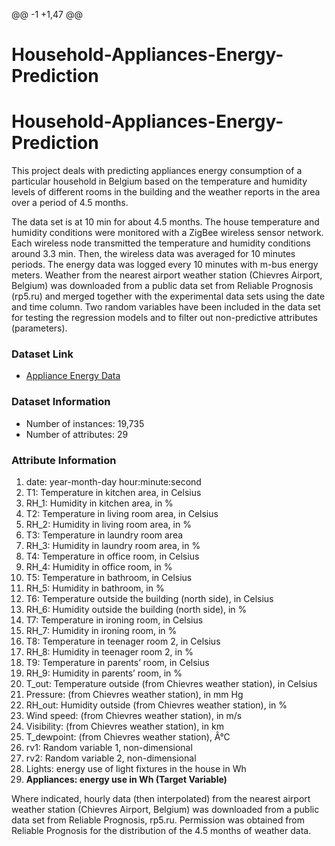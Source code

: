 @@ -1 +1,47 @@
# Household-Appliances-Energy-Prediction
# Household-Appliances-Energy-Prediction
This project deals with predicting appliances energy consumption of a particular household in Belgium based on the temperature and humidity levels of different rooms in the building and the weather reports in the area over a period of 4.5 months.

The data set is at 10 min for about 4.5 months. The house temperature and humidity conditions were monitored with a ZigBee wireless sensor network. Each wireless node transmitted the temperature and humidity conditions around 3.3 min. Then, the wireless data was averaged for 10 minutes periods. The energy data was logged every 10 minutes with m-bus energy meters. Weather from the nearest airport weather station (Chievres Airport, Belgium) was downloaded from a public data set from Reliable Prognosis (rp5.ru) and merged together with the experimental data sets using the date and time column. Two random variables have been included in the data set for testing the regression models and to filter out non-predictive attributes (parameters).

### Dataset Link

* [Appliance Energy Data](http://archive.ics.uci.edu/ml/datasets/Appliances+energy+prediction)

### Dataset Information

* Number of instances: 19,735
* Number of attributes: 29

### Attribute Information

1. date: year-month-day hour:minute:second 
2. T1: Temperature in kitchen area, in Celsius  
3. RH_1: Humidity in kitchen area, in %  
4. T2: Temperature in living room area, in Celsius  
5. RH_2: Humidity in living room area, in %  
6. T3: Temperature in laundry room area  
7. RH_3: Humidity in laundry room area, in %  
8. T4: Temperature in office room, in Celsius  
9. RH_4: Humidity in office room, in %  
10. T5: Temperature in bathroom, in Celsius  
11. RH_5: Humidity in bathroom, in %  
12. T6: Temperature outside the building (north side), in Celsius  
13. RH_6: Humidity outside the building (north side), in %  
14. T7: Temperature in ironing room, in Celsius  
15. RH_7: Humidity in ironing room, in %  
16. T8: Temperature in teenager room 2, in Celsius  
17. RH_8: Humidity in teenager room 2, in %  
18. T9: Temperature in parents’ room, in Celsius  
19. RH_9: Humidity in parents’ room, in %  
20. T_out: Temperature outside (from Chievres weather station), in Celsius  
21. Pressure: (from Chievres weather station), in mm Hg  
22. RH_out: Humidity outside (from Chievres weather station), in %  
23. Wind speed: (from Chievres weather station), in m/s  
24. Visibility: (from Chievres weather station), in km  
25. T_dewpoint: (from Chievres weather station), Â°C  
26. rv1: Random variable 1, non-dimensional 
27. rv2:  Random variable 2, non-dimensional 
28. Lights: energy use of light fixtures in the house in Wh  
29. **Appliances: energy use in Wh  (Target Variable)**

Where indicated, hourly data (then interpolated) from the nearest airport weather station (Chievres Airport, Belgium) was downloaded from a public data set from Reliable Prognosis, rp5.ru. Permission was obtained from Reliable Prognosis for the distribution of the 4.5 months of weather data.
